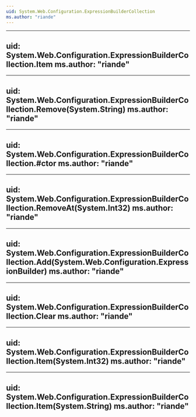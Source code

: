 ```yaml
---
uid: System.Web.Configuration.ExpressionBuilderCollection
ms.author: "riande"
---
```


---
uid: System.Web.Configuration.ExpressionBuilderCollection.Item
ms.author: "riande"
---

---
uid: System.Web.Configuration.ExpressionBuilderCollection.Remove(System.String)
ms.author: "riande"
---

---
uid: System.Web.Configuration.ExpressionBuilderCollection.#ctor
ms.author: "riande"
---

---
uid: System.Web.Configuration.ExpressionBuilderCollection.RemoveAt(System.Int32)
ms.author: "riande"
---

---
uid: System.Web.Configuration.ExpressionBuilderCollection.Add(System.Web.Configuration.ExpressionBuilder)
ms.author: "riande"
---

---
uid: System.Web.Configuration.ExpressionBuilderCollection.Clear
ms.author: "riande"
---

---
uid: System.Web.Configuration.ExpressionBuilderCollection.Item(System.Int32)
ms.author: "riande"
---

---
uid: System.Web.Configuration.ExpressionBuilderCollection.Item(System.String)
ms.author: "riande"
---
